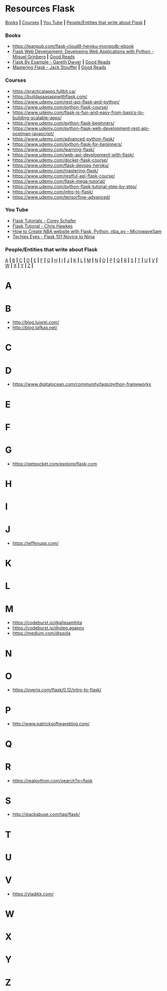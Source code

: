 # Resources Flask

[Books](#books) **|**
[Courses](#courses) **|**
[You Tube](#you-tube) **|**
[People/Entities that write about Flask](#) **|**

### Books

* https://leanpub.com/flask-cloud9-heroku-mongodb-ebook
* [Flask Web Development: Developing Web Applications with Python - Miguel Grinberg](https://www.amazon.com/Flask-Web-Development-Developing-Applications/dp/1491991739) **|** [Good Reads](https://www.goodreads.com/book/show/18774655-flask-web-development)
* [Flask By Example - Gareth Dwyer](https://www.amazon.com/Flask-Example-Gareth-Dwyer/dp/1785286935) **|** [Good Reads](https://www.goodreads.com/book/show/30125157-flask-by-example)
* [Mastering Flask - Jack Stouffer](https://www.goodreads.com/book/show/27134008-mastering-flask?from_search=true) **|** [Good Reads](https://www.goodreads.com/book/show/27134008-mastering-flask?from_search=true)

### Courses

* https://practicalapps.fullbit.ca/
* https://buildasaasappwithflask.com/
* https://www.udemy.com/rest-api-flask-and-python/
* https://www.udemy.com/python-flask-course/
* https://www.udemy.com/flask-is-fun-and-easy-from-basics-to-building-scalable-apps/
* https://www.udemy.com/python-flask-beginners/
* https://www.udemy.com/python-flask-web-development-rest-api-postman-javascript/
* https://www.udemy.com/advanced-python-flask/
* https://www.udemy.com/python-flask-for-beginners/
* https://www.udemy.com/learning-flask/
* https://www.udemy.com/web-api-development-with-flask/
* https://www.udemy.com/docker-flask-course/
* https://www.udemy.com/flask-devops-heroku/
* https://www.udemy.com/mastering-flask/
* https://www.udemy.com/restful-api-flask-course/
* https://www.udemy.com/flask-mega-tutorial/
* https://www.udemy.com/python-flask-tutorial-step-by-step/
* https://www.udemy.com/intro-to-flask/
* https://www.udemy.com/tensorflow-advanced/

### You Tube

* [Flask Tutorials - Corey Schafer](https://www.youtube.com/watch?v=MwZwr5Tvyxo&list=PL-osiE80TeTs4UjLw5MM6OjgkjFeUxCYH)
* [Flask Tutorial - Chris Hawkes](https://www.youtube.com/watch?v=gDSLrpxR3G4&list=PLei96ZX_m9sWQco3fwtSMqyGL-JDQo28l)
* [How to Create NBA website with Flask, Python, nba_py - MicrowaveSam](https://www.youtube.com/watch?v=QZKJnvSbwFM&t=1s)
* [Techies Eyes - Flask 101 Novice to Ninja](https://www.youtube.com/watch?v=59w1Wvawesw&list=PLDlfryoEyB-Nm7l8DCdqangPyYOGKdDQi)

### People/Entities that write about Flask
[A](#a) **|**
[B](#b) **|**
[C](#c) **|**
[D](#d) **|**
[E](#e) **|**
[F](#f) **|**
[G](#g) **|**
[H](#h) **|**
[I](#i) **|**
[J](#j) **|**
[K](#k) **|**
[L](#l) **|**
[M](#m) **|**
[N](#n) **|**
[O](#o) **|**
[P](#p) **|**
[Q](#q) **|**
[R](#r) **|**
[S](#s) **|**
[T](#t) **|**
[U](#u) **|**
[V](#v) **|**
[W](#w) **|**
[X](#x) **|**
[Y](#y) **|**
[Z](#z) **|**

# A

# B

* http://blog.luisrei.com/
* http://blog.tafkas.net/

# C

# D

* https://www.digitalocean.com/community/tags/python-frameworks

# E

# F

# G

* https://getpocket.com/explore/flask-com

# H

# I

# J

* https://jeffknupp.com/

# K

# L

# M

* https://codeburst.io/@allasamhita
* https://codeburst.io/@oleg.agapov
* https://medium.com/@ssola

# N

# O

* https://overiq.com/flask/0.12/intro-to-flask/

# P

* http://www.patricksoftwareblog.com/

# Q

# R

* https://realpython.com/search?q=flask

# S

* http://stackabuse.com/tag/flask/

# T

# U

# V

* https://vladikk.com/

# W

# X

# Y

# Z
